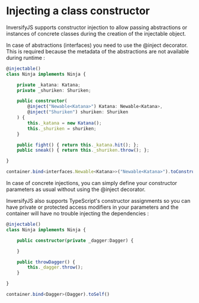# Injecting a class constructor

InversifyJS supports constructor injection to allow passing abstractions or instances of concrete classes
during the creation of the injectable object.

In case of abstractions (interfaces) you need to use the @inject decorator. This is required because
the metadata of the abstractions are not available during runtime :

```ts
@injectable()
class Ninja implements Ninja {

    private _katana: Katana;
    private _shuriken: Shuriken;

    public constructor(
	    @inject("Newable<Katana>") Katana: Newable<Katana>, 
	    @inject("Shuriken") shuriken: Shuriken
	) {
        this._katana = new Katana();
        this._shuriken = shuriken;
    }

    public fight() { return this._katana.hit(); };
    public sneak() { return this._shuriken.throw(); };

}
```

```ts
container.bind<interfaces.Newable<Katana>>("Newable<Katana>").toConstructor<Katana>(Katana);
```


In case of concrete injections, you can simply define your constructor parameters as usual without using the @inject decorator.

InversifyJS also supports TypeScript's constructor assignments so you can have private or protected access modifiers in your parameters
and the container will have no trouble injecting the dependencies :

```ts
@injectable()
class Ninja implements Ninja {

    public constructor(private _dagger:Dagger) {

    }

    public throwDagger() {
        this._dagger.throw();
    }

}
```

```ts
container.bind<Dagger>(Dagger).toSelf()
```